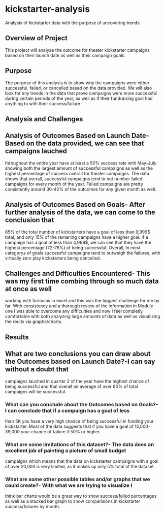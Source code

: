 # kickstarter-analysis
Analysis of kickstarter data with the purpose of uncovering trends 
## Overview of Project
This project will analyze the outcome for theater kickstarter campaigns based on their
launch date as well as their campaign goals.

## Purpose
The purpose of this analysis is to show why the campaigns were either successful, failed, or cancelled
based on the data provided. We will also look for any trends in the data that prove campaigns were more successful
during certain periods of the year, as well as if their fundraising goal had anything to with their success/failure
## Analysis and Challenges

## Analysis of Outcomes Based on Launch Date- Based on the data provided, we can see that campaigns lauched 
throughout the entire year have at least a 50% success rate with May-July showing both the largest amount of 
successful campaigns as well as the highest percentage of success overall for theater campaigns. The data shows 
that overall, successful campaigns tend to out number failed campaigns for every month of the year. Failed 
campaigns are pretty consistently around 30-40% of the outcomes for any given month as well. 

## Analysis of Outcomes Based on Goals- After further analysis of the data, we can come to the conclusion that
85% of the total number of kickstarters have a goal of less than 9,999$ total, and only 15% of the remaning 
campaigns have a higher goal. If a campaign has a goal of less than 4,999$, we can see that they have the highest 
percentage (72-76%) of being successful. Overall, in most categorys of goals successful campaigns tend to outweigh
the failures, with virtually zero play kickstarters being cancelled.

## Challenges and Difficulties Encountered- This was my first time combing through so much data at once as well 
working with formulas in excel and this was the biggest challenge for me by far. With consistency and a thorough
review of the information in Module one I was able to overcome any difficulties and now I feel completly comfortable
with both analyzing large amounts of data as well as visualizing the reults via graphs/charts. 

## Results

## What are two conclusions you can draw about the Outcomes based on Launch Date?-I can say without a doubt that
campaigns lauched in quarter 2 of the year have the highest chance of being successful and that overall an average
of over 60% of total campaigns will be successful.

### What can you conclude about the Outcomes based on Goals?- I can conclude that if a campaign has a goal of less 
than 5K you have a very high chance of being successful in funding your kickstarter. Most of the data suggests
that if you have a goal of 15,000-39,000 your chance of failure if 50% or higher. 

### What are some limitations of this dataset?- The data does an excellent job of painting a picture of small budget
campaigns which means that the data on kickstarter campaigns with a goal of over 20,000 is very limited, as it 
makes up only 5% total of the dataset.

### What are some other possible tables and/or graphs that we could create?- With what we are trying to visualize I 
think bar charts would be a great way to show success/failed percentages as well as a stacked bar graph to show
comparisions in kickstarter success/failures by month. 
